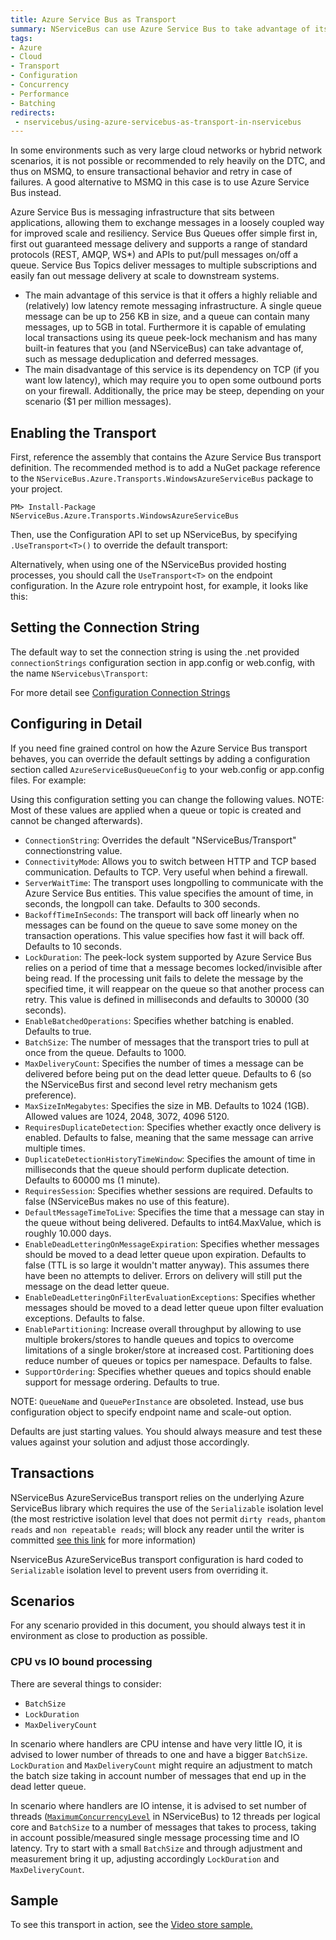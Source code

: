```yaml
---
title: Azure Service Bus as Transport
summary: NServiceBus can use Azure Service Bus to take advantage of its peek-lock mechanism in environments where one cannot rely on the DTC.
tags: 
- Azure
- Cloud
- Transport
- Configuration
- Concurrency
- Performance
- Batching
redirects:
 - nservicebus/using-azure-servicebus-as-transport-in-nservicebus
---
```


In some environments such as very large cloud networks or hybrid network scenarios, it is not possible or recommended to rely heavily on the DTC, and thus on MSMQ, to ensure transactional behavior and retry in case of failures. A good alternative to MSMQ in this case is to use Azure Service Bus instead.

Azure Service Bus is messaging infrastructure that sits between applications, allowing them to exchange messages in a loosely coupled way for improved scale and resiliency. Service Bus Queues offer simple first in, first out guaranteed message delivery and supports a range of standard protocols (REST, AMQP, WS*) and APIs to put/pull messages on/off a queue. Service Bus Topics deliver messages to multiple subscriptions and easily fan out message delivery at scale to downstream systems.
 
- The main advantage of this service is that it offers a highly reliable and (relatively) low latency remote messaging infrastructure. A single queue message can be up to 256 KB in size, and a queue can contain many messages, up to 5GB in total. Furthermore it is capable of emulating local transactions using its queue peek-lock mechanism and has many built-in features that you (and NServiceBus) can take advantage of, such as message deduplication and deferred messages.
- The main disadvantage of this service is its dependency on TCP (if you want low latency), which may require you to open some outbound ports on your firewall. Additionally, the price may be steep, depending on your scenario ($1 per million messages).


## Enabling the Transport

First, reference the assembly that contains the Azure Service Bus transport definition. The recommended method is to add a NuGet package reference to the  `NServiceBus.Azure.Transports.WindowsAzureServiceBus` package to your project.

```
PM> Install-Package NServiceBus.Azure.Transports.WindowsAzureServiceBus
```

Then, use the Configuration API to set up NServiceBus, by specifying `.UseTransport<T>()` to override the default transport:

<!-- import AzureServiceBusTransportWithAzure -->

Alternatively, when using one of the NServiceBus provided hosting processes, you should call the `UseTransport<T>` on the endpoint configuration. In the Azure role entrypoint host, for example, it looks like this:

<!-- import AzureServiceBusTransportWithAzureHost -->

## Setting the Connection String

The default way to set the connection string is using the .net provided `connectionStrings` configuration section in app.config or web.config, with the name `NServicebus\Transport`:

<!-- import AzureServiceBusConnectionStringFromAppConfig -->

For more detail see [Configuration Connection Strings](https://msdn.microsoft.com/en-us/library/azure/jj149830.aspx)


## Configuring in Detail

If you need fine grained control on how the Azure Service Bus transport behaves, you can override the default settings by adding a configuration section called `AzureServiceBusQueueConfig` to your web.config or app.config files. For example:

<!-- import AzureServiceBusQueueConfig -->

Using this configuration setting you can change the following values. NOTE: Most of these values are applied when a queue or topic is created and cannot be changed afterwards).

- `ConnectionString`: Overrides the default "NServiceBus/Transport" connectionstring value.
- `ConnectivityMode`: Allows you to switch between HTTP and TCP based communication. Defaults to TCP. Very useful when behind a firewall.
- `ServerWaitTime`: The transport uses longpolling to communicate with the Azure Service Bus entities. This value specifies the amount of time, in seconds, the longpoll can take. Defaults to 300 seconds. 
- `BackoffTimeInSeconds`: The transport will back off linearly when no messages can be found on the queue to save some money on the transaction operations. This value specifies how fast it will back off. Defaults to 10 seconds.
- `LockDuration`: The peek-lock system supported by Azure Service Bus relies on a period of time that a message becomes locked/invisible after being read. If the processing unit fails to delete the message by the specified time, it will reappear on the queue so that another process can retry. This value is defined in milliseconds and defaults to 30000 (30 seconds). 
- `EnableBatchedOperations`: Specifies whether batching is enabled. Defaults to true.
- `BatchSize`: The number of messages that the transport tries to pull at once from the queue. Defaults to 1000. 
- `MaxDeliveryCount`: Specifies the number of times a message can be delivered before being put on the dead letter queue. Defaults to 6 (so the NServiceBus first and second level retry mechanism gets preference).
- `MaxSizeInMegabytes`: Specifies the size in MB. Defaults to 1024 (1GB). Allowed values are 1024, 2048, 3072, 4096 5120.
- `RequiresDuplicateDetection`: Specifies whether exactly once delivery is enabled. Defaults to false, meaning that the same message can arrive multiple times.
- `DuplicateDetectionHistoryTimeWindow`:  Specifies the amount of time in milliseconds that the queue should perform duplicate detection. Defaults to 60000 ms (1 minute).
- `RequiresSession`: Specifies whether sessions are required. Defaults to false (NServiceBus makes no use of this feature).
- `DefaultMessageTimeToLive`: Specifies the time that a message can stay in the queue without being delivered. Defaults to int64.MaxValue, which is roughly 10.000 days.
- `EnableDeadLetteringOnMessageExpiration`: Specifies whether messages should be moved to a dead letter queue upon expiration. Defaults to false (TTL is so large it wouldn't matter anyway). This assumes there have been no attempts to deliver. Errors on delivery will still put the message on the dead letter queue.
- `EnableDeadLetteringOnFilterEvaluationExceptions`: Specifies whether messages should be moved to a dead letter queue upon filter evaluation exceptions. Defaults to false.
- `EnablePartitioning`: Increase overall throughput by allowing to use multiple brokers/stores to handle queues and topics to overcome limitations of a single broker/store at increased cost. Partitioning does reduce number of queues or topics per namespace. Defaults to false.
- `SupportOrdering`: Specifies whether queues and topics should enable support for message ordering. Defaults to true.

NOTE: `QueueName` and `QueuePerInstance` are obsoleted. Instead, use bus configuration object to specify endpoint name and scale-out option.

Defaults are just starting values. You should always measure and test these values against your solution and adjust those accordingly.

## Transactions

NServiceBus AzureServiceBus transport relies on the underlying Azure ServiceBus library which requires the use of the `Serializable` isolation level (the most restrictive isolation level that does not permit `dirty reads`, `phantom reads` and `non repeatable reads`; will block any reader until the writer is committed [see this link](http://dotnetspeak.com/2013/04/transaction-isolation-levels-explained-in-details) for more information)

NserviceBus AzureServiceBus transport configuration is hard coded to `Serializable` isolation level to prevent users from overriding it.

## Scenarios

For any scenario provided in this document, you should always test it in environment as close to production as possible.


### CPU vs IO bound processing

There are several things to consider:
- `BatchSize`
- `LockDuration`
- `MaxDeliveryCount`

In scenario where handlers are CPU intense and have very little IO, it is advised to lower number of threads to one and have a bigger `BatchSize`. `LockDuration` and `MaxDeliveryCount` might require an adjustment to match the batch size taking in account number of messages that end up in the dead letter queue.

In scenario where handlers are IO intense, it is advised to set number of threads ([`MaximumConcurrencyLevel`](/nservicebus/operations/throughput.md) in NServiceBus) to 12 threads per logical core and `BatchSize` to a number of messages that takes to process, taking in account possible/measured single message processing time and IO latency. Try to start with a small `BatchSize` and through adjustment and measurement bring it up, adjusting accordingly `LockDuration` and `MaxDeliveryCount`.


## Sample

To see this transport in action, see the [Video store sample.](https://github.com/Particular/NServiceBus.Azure.Samples/tree/master/VideoStore.AzureServiceBus.Cloud)

